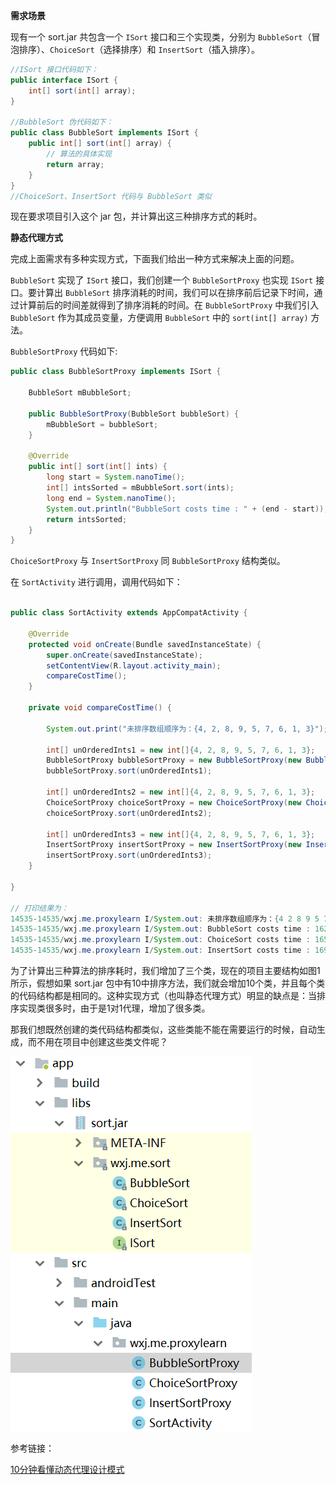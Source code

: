 **需求场景**

现有一个 sort.jar 共包含一个 `ISort` 接口和三个实现类，分别为 `BubbleSort`（冒泡排序）、`ChoiceSort`（选择排序）和 `InsertSort`（插入排序）。

```java
//ISort 接口代码如下：
public interface ISort {
    int[] sort(int[] array);
}

//BubbleSort 伪代码如下：
public class BubbleSort implements ISort {
    public int[] sort(int[] array) {
        // 算法的具体实现
        return array;
    }
}
//ChoiceSort、InsertSort 代码与 BubbleSort 类似
```
现在要求项目引入这个 jar 包，并计算出这三种排序方式的耗时。

**静态代理方式**

完成上面需求有多种实现方式，下面我们给出一种方式来解决上面的问题。

`BubbleSort` 实现了 `ISort` 接口，我们创建一个 `BubbleSortProxy` 也实现 `ISort` 接口。要计算出 `BubbleSort` 排序消耗的时间，我们可以在排序前后记录下时间，通过计算前后的时间差就得到了排序消耗的时间。在 `BubbleSortProxy` 中我们引入 `BubbleSort` 作为其成员变量，方便调用 `BubbleSort` 中的 `sort(int[] array)` 方法。

`BubbleSortProxy` 代码如下:
```java
public class BubbleSortProxy implements ISort {

    BubbleSort mBubbleSort;

    public BubbleSortProxy(BubbleSort bubbleSort) {
        mBubbleSort = bubbleSort;
    }

    @Override
    public int[] sort(int[] ints) {
        long start = System.nanoTime();
        int[] intsSorted = mBubbleSort.sort(ints);
        long end = System.nanoTime();
        System.out.println("BubbleSort costs time : " + (end - start));
        return intsSorted;
    }
}
```
`ChoiceSortProxy` 与 `InsertSortProxy` 同 `BubbleSortProxy` 结构类似。

在 `SortActivity` 进行调用，调用代码如下：
```java

public class SortActivity extends AppCompatActivity {

    @Override
    protected void onCreate(Bundle savedInstanceState) {
        super.onCreate(savedInstanceState);
        setContentView(R.layout.activity_main);
        compareCostTime();
    }

    private void compareCostTime() {
   
        System.out.print("未排序数组顺序为：{4, 2, 8, 9, 5, 7, 6, 1, 3}");

        int[] unOrderedInts1 = new int[]{4, 2, 8, 9, 5, 7, 6, 1, 3};
        BubbleSortProxy bubbleSortProxy = new BubbleSortProxy(new BubbleSort());
        bubbleSortProxy.sort(unOrderedInts1);

        int[] unOrderedInts2 = new int[]{4, 2, 8, 9, 5, 7, 6, 1, 3};
        ChoiceSortProxy choiceSortProxy = new ChoiceSortProxy(new ChoiceSort());
        choiceSortProxy.sort(unOrderedInts2);

        int[] unOrderedInts3 = new int[]{4, 2, 8, 9, 5, 7, 6, 1, 3};
        InsertSortProxy insertSortProxy = new InsertSortProxy(new InsertSort());
        insertSortProxy.sort(unOrderedInts3);
    }

}

// 打印结果为：
14535-14535/wxj.me.proxylearn I/System.out: 未排序数组顺序为：{4 2 8 9 5 7 6 1 3}
14535-14535/wxj.me.proxylearn I/System.out: BubbleSort costs time : 16200
14535-14535/wxj.me.proxylearn I/System.out: ChoiceSort costs time : 16590
14535-14535/wxj.me.proxylearn I/System.out: InsertSort costs time : 16990
```
为了计算出三种算法的排序耗时，我们增加了三个类，现在的项目主要结构如图1所示，假想如果 sort.jar 包中有10中排序方法，我们就会增加10个类，并且每个类的代码结构都是相同的。这种实现方式（也叫静态代理方式）明显的缺点是：当排序实现类很多时，由于是1对1代理，增加了很多类。

那我们想既然创建的类代码结构都类似，这些类能不能在需要运行的时候，自动生成，而不用在项目中创建这些类文件呢？

![图1 静态代理项目结构](./image/静态代理项目结构.png)



参考链接：

[10分钟看懂动态代理设计模式](https://www.jianshu.com/p/fc285d669bc5)
